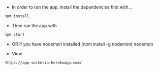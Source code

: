 - In order to run the app, install the dependencies first with...

 ```sh
 npm install
 ```

- Then run the app with

 ```sh
 npm start
 ```
- OR if you have nodemon installed (npm install -g nodemon)
nodemon

- View
 ```sh
 https://app-socketio.herokuapp.com/
 ```
